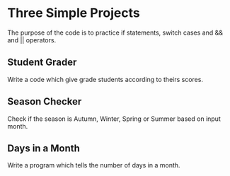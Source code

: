 # Three Simple Projects

The purpose of the code is to practice if statements, switch cases and && and || operators.

## Student Grader

Write a code which give grade students according to theirs scores.

## Season Checker

Check if the season is Autumn, Winter, Spring or Summer based on input month.

## Days in a Month

Write a program which tells the number of days in a month.